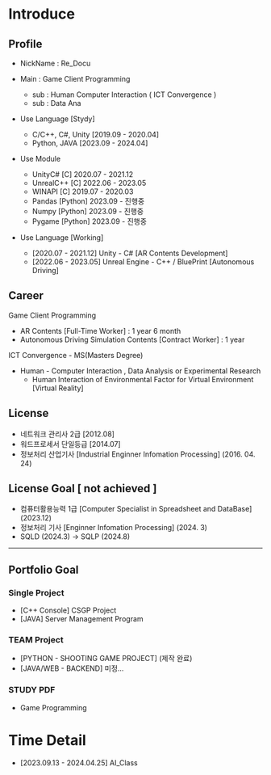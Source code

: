 # Introduce

## Profile 

- NickName : Re_Docu
- Main : Game Client Programming
  - sub : Human Computer Interaction ( ICT Convergence )
  - sub : Data Ana
 
- Use Language [Stydy]
  - C/C++, C#, Unity [2019.09 - 2020.04]
  - Python, JAVA [2023.09 - 2024.04]

- Use Module
  - UnityC#    [C]      2020.07 - 2021.12
  - UnrealC++  [C]      2022.06 - 2023.05
  - WINAPI     [C]      2019.07 - 2020.03
  - Pandas     [Python] 2023.09 - 진행중
  - Numpy      [Python] 2023.09 - 진행중
  - Pygame     [Python] 2023.09 - 진행중
    

- Use Language [Working]
  - [2020.07 - 2021.12] Unity - C# [AR Contents Development]
  - [2022.06 - 2023.05] Unreal Engine - C++ / BluePrint [Autonomous Driving]

  
## Career

Game Client Programming
- AR Contents [Full-Time Worker] : 1 year 6 month
- Autonomous Driving Simulation Contents [Contract Worker] : 1 year
  
ICT Convergence - MS(Masters Degree)
- Human - Computer Interaction , Data Analysis or Experimental Research
    - Human Interaction of Environmental Factor for Virtual Environment [Virtual Reality]

## License
- 네트워크 관리사 2급 [2012.08]
- 워드프로세서 단일등급 [2014.07]
- 정보처리 산업기사 [Industrial Enginner Infomation Processing] (2016. 04. 24) 

## License Goal [ not achieved ]
- 컴퓨터활용능력 1급 [Computer Specialist in Spreadsheet and DataBase] (2023.12)
- 정보처리 기사 [Enginner Infomation Processing] (2024. 3)
- SQLD (2024.3) -> SQLP (2024.8)
---

## Portfolio Goal

### Single Project
- [C++ Console] CSGP Project
- [JAVA] Server Management Program

### TEAM Project
- [PYTHON - SHOOTING GAME PROJECT] (제작 완료)
- [JAVA/WEB - BACKEND] 미정...

### STUDY PDF 
- Game Programming


# Time Detail

- [2023.09.13 - 2024.04.25] AI_Class   




